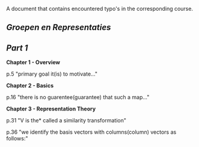 A document that contains encountered typo's in the corresponding course.

*Groepen en Representaties*
---

*Part 1*
---

**Chapter 1 - Overview**

p.5 "primary goal it(is) to motivate..."

**Chapter 2 - Basics**

p.16 "there is no guarentee(guarantee) that such a map..."

**Chapter 3 - Representation Theory**

p.31 "V is the* called a similarity transformation"

p.36 "we identify the basis vectors with columns(column) vectors as follows:"
